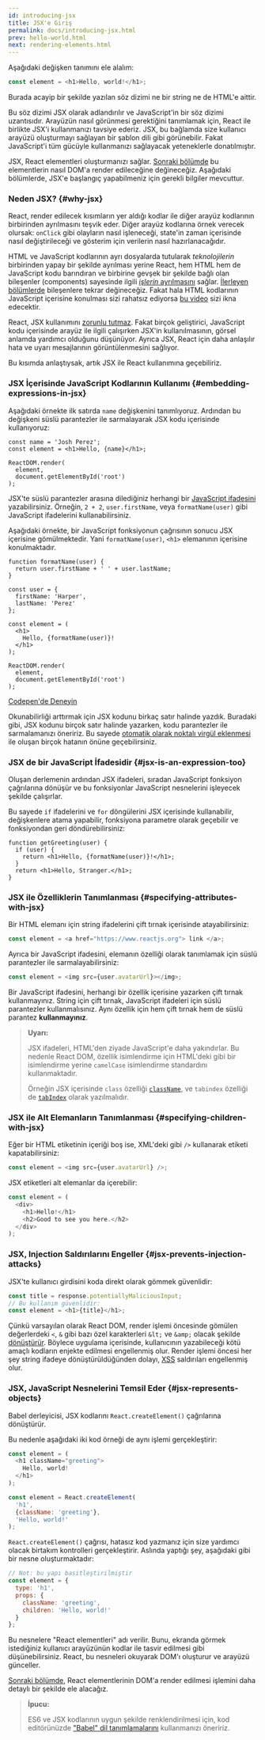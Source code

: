 ```yaml
---
id: introducing-jsx
title: JSX'e Giriş
permalink: docs/introducing-jsx.html
prev: hello-world.html
next: rendering-elements.html
---
```


Aşağıdaki değişken tanımını ele alalım:

```js
const element = <h1>Hello, world!</h1>;
```

Burada acayip bir şekilde yazılan söz dizimi ne bir string ne de HTML'e aittir.

Bu söz dizimi JSX olarak adlandırılır ve JavaScript'in bir söz dizimi uzantısıdır. Arayüzün nasıl görünmesi gerektiğini tanımlamak için, React ile birlikte JSX'i kullanmanızı tavsiye ederiz. JSX, bu bağlamda size kullanıcı arayüzü oluşturmayı sağlayan bir şablon dili gibi görünebilir. Fakat JavaScript'i tüm gücüyle kullanmanızı sağlayacak yeteneklerle donatılmıştır.

JSX, React elementleri oluşturmanızı sağlar. [Sonraki bölümde](/docs/rendering-elements.html) bu elementlerin nasıl DOM'a render edileceğine değineceğiz. Aşağıdaki bölümlerde, JSX'e başlangıç yapabilmeniz için gerekli bilgiler mevcuttur.

### Neden JSX? {#why-jsx}

React, render edilecek kısımların yer aldığı kodlar ile diğer arayüz kodlarının birbirinden ayrılmasını teşvik eder. Diğer arayüz kodlarına örnek verecek olursak: `onClick` gibi olayların nasıl işleneceği, state'in zaman içerisinde nasıl değiştirileceği ve gösterim için verilerin nasıl hazırlanacağıdır.

HTML ve JavaScript kodlarının ayrı dosyalarda tutularak *teknolojilerin* birbirinden yapay bir şekilde ayrılması yerine React, hem HTML hem de JavaScript kodu barındıran ve birbirine gevşek bir şekilde bağlı olan bileşenler (components) sayesinde ilgili [*işlerin* ayrılmasını](https://en.wikipedia.org/wiki/Separation_of_concerns) sağlar. [İlerleyen bölümlerde](/docs/components-and-props.html) bileşenlere tekrar değineceğiz. Fakat hala HTML kodlarının JavaScript içerisine konulması sizi rahatsız ediyorsa [bu video](https://www.youtube.com/watch?v=x7cQ3mrcKaY) sizi ikna edecektir.

React, JSX kullanımını [zorunlu tutmaz](/docs/react-without-jsx.html). Fakat birçok geliştirici, JavaScript kodu içerisinde arayüz ile ilgili çalışırken JSX'in kullanılmasının, görsel anlamda yardımcı olduğunu düşünüyor. Ayrıca JSX, React için daha anlaşılır hata ve uyarı mesajlarının görüntülenmesini sağlıyor.

Bu kısımda anlaştıysak, artık JSX ile React kullanımına geçebiliriz.

### JSX İçerisinde JavaScript Kodlarının Kullanımı {#embedding-expressions-in-jsx}

Aşağıdaki örnekte ilk satırda `name` değişkenini tanımlıyoruz. Ardından bu değişkeni süslü parantezler ile sarmalayarak JSX kodu içerisinde kullanıyoruz:

```js{1,2}
const name = 'Josh Perez';
const element = <h1>Hello, {name}</h1>;

ReactDOM.render(
  element,
  document.getElementById('root')
);
```

JSX'te süslü parantezler arasına dilediğiniz herhangi bir [JavaScript ifadesini](https://developer.mozilla.org/en-US/docs/Web/JavaScript/Guide/Expressions_and_Operators#Expressions) yazabilirsiniz. Örneğin, `2 + 2`, `user.firstName`, veya `formatName(user)` gibi JavaScript ifadelerini kullanabilirsiniz.

Aşağıdaki örnekte, bir JavaScript fonksiyonun çağrısının sonucu JSX içerisine gömülmektedir. Yani `formatName(user)`, `<h1>` elemanının içerisine konulmaktadır.

```js{12}
function formatName(user) {
  return user.firstName + ' ' + user.lastName;
}

const user = {
  firstName: 'Harper',
  lastName: 'Perez'
};

const element = (
  <h1>
    Hello, {formatName(user)}!
  </h1>
);

ReactDOM.render(
  element,
  document.getElementById('root')
);
```

[Codepen'de Deneyin](codepen://introducing-jsx)

Okunabilirliği arttırmak için JSX kodunu birkaç satır halinde yazdık. Buradaki gibi, JSX kodunu birçok satır halinde yazarken, kodu parantezler ile sarmalamanızı öneririz. Bu sayede [otomatik olarak noktalı virgül eklenmesi](https://stackoverflow.com/q/2846283) ile oluşan birçok hatanın önüne geçebilirsiniz. 

### JSX de bir JavaScript İfadesidir {#jsx-is-an-expression-too}

Oluşan derlemenin ardından JSX ifadeleri, sıradan JavaScript fonksiyon çağrılarına dönüşür ve bu fonksiyonlar JavaScript nesnelerini işleyecek şekilde çalışırlar.

Bu sayede `if` ifadelerini ve `for` döngülerini JSX içerisinde kullanabilir, değişkenlere atama yapabilir, fonksiyona parametre olarak geçebilir ve fonksiyondan geri döndürebilirsiniz:

```js{3,5}
function getGreeting(user) {
  if (user) {
    return <h1>Hello, {formatName(user)}!</h1>;
  }
  return <h1>Hello, Stranger.</h1>;
}
```

### JSX ile Özelliklerin Tanımlanması {#specifying-attributes-with-jsx}

Bir HTML elemanı için string ifadelerini çift tırnak içerisinde atayabilirsiniz:

```js
const element = <a href="https://www.reactjs.org"> link </a>;
```

Ayrıca bir JavaScript ifadesini, elemanın özelliği olarak tanımlamak için süslü parantezler ile sarmalayabilirsiniz:

```js
const element = <img src={user.avatarUrl}></img>;
```

Bir JavaScript ifadesini, herhangi bir özellik içerisine yazarken çift tırnak kullanmayınız. String için çift tırnak, JavaScript ifadeleri için süslü parantezler kullanmalısınız. Aynı özellik için hem çift tırnak hem de süslü parantez **kullanmayınız**.

>**Uyarı:**
>
>JSX ifadeleri, HTML'den ziyade JavaScript'e daha yakındırlar. Bu nedenle React DOM, özellik isimlendirme için HTML'deki gibi bir isimlendirme yerine `camelCase` isimlendirme standardını kullanmaktadır.
>
>Örneğin JSX içerisinde `class` özelliği [`className`](https://developer.mozilla.org/en-US/docs/Web/API/Element/className), ve `tabindex` özelliği de [`tabIndex`](https://developer.mozilla.org/en-US/docs/Web/API/HTMLElement/tabIndex) olarak yazılmalıdır.

### JSX ile Alt Elemanların Tanımlanması {#specifying-children-with-jsx}

Eğer bir HTML etiketinin içeriği boş ise, XML'deki gibi `/>` kullanarak etiketi kapatabilirsiniz:

```js
const element = <img src={user.avatarUrl} />;
```

JSX etiketleri alt elemanlar da içerebilir:

```js
const element = (
  <div>
    <h1>Hello!</h1>
    <h2>Good to see you here.</h2>
  </div>
);
```

### JSX, Injection Saldırılarını Engeller {#jsx-prevents-injection-attacks}

JSX'te kullanıcı girdisini koda direkt olarak gömmek güvenlidir:

```js
const title = response.potentiallyMaliciousInput;
// Bu kullanım güvenlidir:
const element = <h1>{title}</h1>;
```

Çünkü varsayılan olarak React DOM, render işlemi öncesinde gömülen değerlerdeki `<`, `&` gibi bazı özel karakterleri `&lt;` ve `&amp;` olacak şekilde [dönüştürür](https://stackoverflow.com/questions/7381974/which-characters-need-to-be-escaped-on-html). Böylece uygulama içerisinde, kullanıcının yazabileceği kötü amaçlı kodların enjekte edilmesi engellenmiş olur. Render işlemi öncesi her şey string ifadeye dönüştürüldüğünden dolayı, [XSS](https://en.wikipedia.org/wiki/Cross-site_scripting) saldırıları engellenmiş olur.

### JSX, JavaScript Nesnelerini Temsil Eder {#jsx-represents-objects}

Babel derleyicisi, JSX kodlarını `React.createElement()` çağrılarına dönüştürür.

Bu nedenle aşağıdaki iki kod örneği de aynı işlemi gerçekleştirir:

```js
const element = (
  <h1 className="greeting">
    Hello, world!
  </h1>
);
```

```js
const element = React.createElement(
  'h1',
  {className: 'greeting'},
  'Hello, world!'
);
```

`React.createElement()` çağrısı, hatasız kod yazmanız için size yardımcı olacak birtakım kontrolleri gerçekleştirir. Aslında yaptığı şey, aşağıdaki gibi bir nesne oluşturmaktadır:

```js
// Not: bu yapı basitleştirilmiştir
const element = {
  type: 'h1',
  props: {
    className: 'greeting',
    children: 'Hello, world!'
  }
};
```

Bu nesnelere "React elementleri" adı verilir. Bunu, ekranda görmek istediğiniz kullanıcı arayüzünün kodlar ile tasvir edilmesi gibi düşünebilirsiniz. React, bu nesneleri okuyarak DOM'ı oluşturur ve arayüzü günceller.

[Sonraki bölümde](/docs/rendering-elements.html), React elementlerinin DOM'a render edilmesi işlemini daha detaylı bir şekilde ele alacağız.

>**İpucu:**
>
>ES6 ve JSX kodlarının uygun şekilde renklendirilmesi için, kod editörünüzde ["Babel" dil tanımlamalarını](https://babeljs.io/docs/en/editors) kullanmanızı öneririz.
